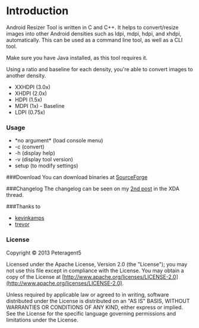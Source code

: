 # Introduction
Android Resizer Tool is written in C and C++. It helps to convert/resize images into other Android densities such as ldpi, mdpi, hdpi, and xhdpi, automatically. This can be used as a command line tool, as well as a CLI tool.

Make sure you have Java installed, as this tool requires it.

Using a ratio and baseline for each density, you're able to convert images to another density.

- XXHDPI (3.0x)
- XHDPI (2.0x)
- HDPI (1.5x)
- MDPI (1x) - Baseline
- LDPI  (0.75x)

### Usage
- \*no argument\* (load console menu)
- -c (convert)
- -h (display help)
- -v (display tool version)
- setup (to modify settings)

###Download
You can download binaries at [SourceForge](http://sourceforge.net/projects/androidresizert/)

###Changelog
The changelog can be seen on my [2nd post](http://forum.xda-developers.com/showpost.php?p=31614067&postcount=2) in the XDA thread.

###Thanks to
- [kevinkamps](https://code.google.com/p/android-drawable-converter/)
- [trevor](https://github.com/trevor/ImageMagick)

### License
Copyright &copy; 2013  Peteragent5

Licensed under the Apache License, Version 2.0 (the "License");
you may not use this file except in compliance with the License.
You may obtain a copy of the License at [http://www.apache.org/licenses/LICENSE-2.0](http://www.apache.org/licenses/LICENSE-2.0).

Unless required by applicable law or agreed to in writing, software
distributed under the License is distributed on an "AS IS" BASIS,
WITHOUT WARRANTIES OR CONDITIONS OF ANY KIND, either express or implied.
See the License for the specific language governing permissions and
limitations under the License.